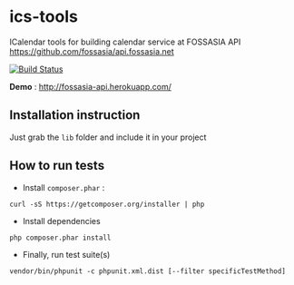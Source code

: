 # ics-tools
ICalendar tools for building calendar service at FOSSASIA API https://github.com/fossasia/api.fossasia.net

[![Build Status](https://travis-ci.org/zyzo/ics-tools.svg?branch=master)](https://travis-ci.org/zyzo/ics-tools)

**Demo** : http://fossasia-api.herokuapp.com/

## Installation instruction
Just grab the `lib` folder and include it in your project
## How to run tests
* Install `composer.phar` :
```shell
curl -sS https://getcomposer.org/installer | php
```
* Install dependencies
```shell	
php composer.phar install
```
* Finally, run test suite(s)
```shell
vendor/bin/phpunit -c phpunit.xml.dist [--filter specificTestMethod]
```
